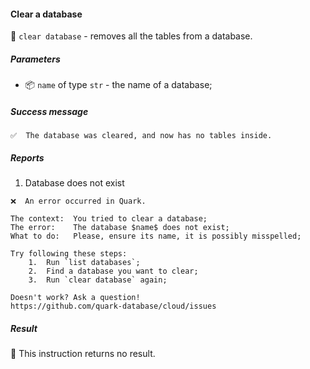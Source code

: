 #### Clear a database

🔧 `clear database` - removes all the tables from a database.

##### Parameters

* 📦 `name` of type `str` - the name of a database;

<!-- or...
🚫 This instruction takes no parameters.
-->

##### Success message

```
✅  The database was cleared, and now has no tables inside.
```

##### Reports

1. Database does not exist
```
❌  An error occurred in Quark.

The context:  You tried to clear a database;
The error:    The database $name$ does not exist;
What to do:   Please, ensure its name, it is possibly misspelled;

Try following these steps:
    1.  Run `list databases`;
    2.  Find a database you want to clear;
    3.  Run `clear database` again;

Doesn't work? Ask a question!
https://github.com/quark-database/cloud/issues
```

##### Result

🚫 This instruction returns no result.